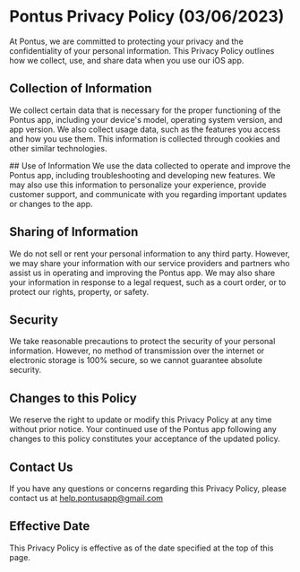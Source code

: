 # Pontus Privacy Policy (03/06/2023)

At Pontus, we are committed to protecting your privacy and the confidentiality of your personal information. This Privacy Policy outlines how we collect, use, and share data when you use our iOS app.

## Collection of Information
We collect certain data that is necessary for the proper functioning of the Pontus app, including your device's model, operating system version, and app version. We also collect usage data, such as the features you access and how you use them. This information is collected through cookies and other similar technologies.

## Use of Information
We use the data collected to operate and improve the Pontus app, including troubleshooting and developing new features. We may also use this information to personalize your experience, provide customer support, and communicate with you regarding important updates or changes to the app.

## Sharing of Information
We do not sell or rent your personal information to any third party. However, we may share your information with our service providers and partners who assist us in operating and improving the Pontus app. We may also share your information in response to a legal request, such as a court order, or to protect our rights, property, or safety.

## Security
We take reasonable precautions to protect the security of your personal information. However, no method of transmission over the internet or electronic storage is 100% secure, so we cannot guarantee absolute security.

## Changes to this Policy
We reserve the right to update or modify this Privacy Policy at any time without prior notice. Your continued use of the Pontus app following any changes to this policy constitutes your acceptance of the updated policy.

## Contact Us
If you have any questions or concerns regarding this Privacy Policy, please contact us at help.pontusapp@gmail.com

## Effective Date
This Privacy Policy is effective as of the date specified at the top of this page.
